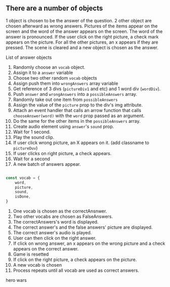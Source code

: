 ## There are a number of objects

1 object is chosen to be the answer of the question. 2 other object are chosen afterward as wrong answers.
Pictures of the items appear on the screen and the word of the answer appears on the screen.
The word of the answer is pronounced.
If the user click on the right picture, a check mark appears on the picture. For all the other pictures, an x appears if they are pressed.
The scene is cleared and a new object is chosen as the answer. 

List of answer objects

1. Randomly choose an `vocab` object.
2. Assign it to a `answer` variable
3. Choose two other random `vocab` objects
4. Assign push them into `wrongAnswers` array variable
5. Get reference of 3 divs (`pictureDiv1` and etc)  and 1 word div (`wordDiv`).
6. Push `answer` and `wrongAnswers` into a `possibleAnswers` array.
7. Randomly take out one item from `possibleAnswers` 
8. Assign the value of the `picture` prop to the div's img attribute.
9. Attach an event handler that calls an arrow function that calls `chooseAnswer(word)` with the `word` prop passed as an argument.
10. Do the same for the other items in the `possibleAnswers` array.
11. Create audio element using `answer`'s `sound` prop. 
12. Wait for 1 second.
13. Play the sound clip.
14. If user click wrong picture, an X appears on it. (add classname to `pictureDuv`)
15. If user clicks on right picture, a check appears.
16. Wait for a second
17. A new batch of answers appear.

```javascript

const vocab = {
    word,
    picture,
    sound,
    isDone,
}

```

1. One vocab is chosen as the correctAnsnwer.
2. Two other vocabs are chosen as FalseAnswers.
3. The correctAnswers's word is displayed.
4. The correct answer's and the false answers' picture are displayed.
5. The correct answer's audio is played.
6. User can then click on the right answer.
7. If click on wrong answer, an x appears on the wrong picture and a check appears on the correct answer.
8. Game is resetted 
9. If click on the right picture, a check appears on the picture.
10. A new vocab is chosen
11. Process repeats until all vocab are used as correct answers. 


hero wars